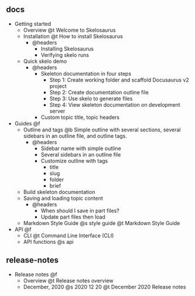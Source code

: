 ## docs

- Getting started
    - Overview @t Welcome to Skelosaurus
    - Installation @t How to install Skelosaurus
        - @headers
            - Installing Skelosaurus
            - Verifying skelo runs
    - Quick skelo demo
        - @headers
            - Skeleton documentation in four steps
                - Step 1: Create working folder and scaffold Docusaurus v2 project
                - Step 2: Create documentation outline file
                - Step 3: Use skelo to generate files
                - Step 4: View skeleton documentation on development server
            - Custom topic title, topic headers
- Guides @f
    - Outline and tags @b Simple outline with several sections, several sidebars in an outline file, and outline tags.
        - @headers
            - Sidebar name with simple outline
            - Several sidebars in an outline file
            - Customize outline with tags
                - title
                - slug
                - folder
                - brief
    - Build skeleton documentation
    - Saving and loading topic content
        - @headers
            - When should I save in part files?
            - Update part files then load
    - Markdown Style Guide @s style guide @t Markdown Style Guide
- API @f
    - CLI @t Command Line Interface (CLI)
    - API functions @s api

## release-notes

- Release notes @f
    - Overview @t Release notes overview
    - December, 2020 @s 2020 12 20 @t December 2020 Release notes
